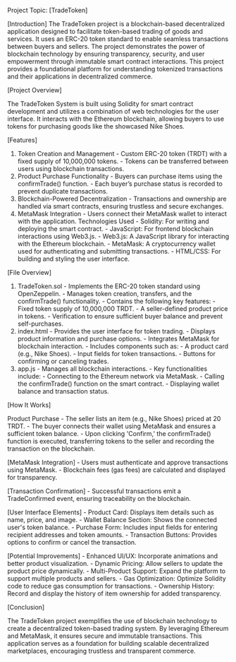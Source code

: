 Project Topic: [TradeToken]

[Introduction] 
The TradeToken project is a blockchain-based decentralized application designed to 
facilitate token-based trading of goods and services. It uses an ERC-20 token standard to 
enable seamless transactions between buyers and sellers. The project demonstrates the 
power of blockchain technology by ensuring transparency, security, and user 
empowerment through immutable smart contract interactions. 
This project provides a foundational platform for understanding tokenized transactions and 
their applications in decentralized commerce.

[Project Overview]

The TradeToken System is built using Solidity for smart contract development and utilizes a 
combination of web technologies for the user interface. It interacts with the Ethereum 
blockchain, allowing buyers to use tokens for purchasing goods like the showcased Nike 
Shoes. 

[Features]

1. Token Creation and Management - Custom ERC-20 token (TRDT) with a fixed supply of 10,000,000 tokens. - Tokens can be transferred between users using blockchain transactions. 
2. Product Purchase Functionality - Buyers can purchase items using the confirmTrade() function. - Each buyer’s purchase status is recorded to prevent duplicate transactions. 
3. Blockchain-Powered Decentralization - Transactions and ownership are handled via smart contracts, ensuring trustless and 
secure exchanges. 
4. MetaMask Integration - Users connect their MetaMask wallet to interact with the application. 
Technologies Used - Solidity: For writing and deploying the smart contract. - JavaScript: For frontend blockchain interactions using Web3.js. - Web3.js: A JavaScript library for interacting with the Ethereum blockchain. - MetaMask: A cryptocurrency wallet used for authenticating and submitting transactions. - HTML/CSS: For building and styling the user interface. 

[File Overview]

1. TradeToken.sol - Implements the ERC-20 token standard using OpenZeppelin. - Manages token creation, transfers, and the confirmTrade() functionality. - Contains the following key features: - Fixed token supply of 10,000,000 TRDT. - A seller-defined product price in tokens. - Verification to ensure sufficient buyer balance and prevent self-purchases. 
2. index.html - Provides the user interface for token trading. - Displays product information and purchase options. - Integrates MetaMask for blockchain interaction. - Includes components such as: - A product card (e.g., Nike Shoes). - Input fields for token transactions. - Buttons for confirming or canceling trades. 
3. app.js - Manages all blockchain interactions. - Key functionalities include: - Connecting to the Ethereum network via MetaMask. - Calling the confirmTrade() function on the smart contract. - Displaying wallet balance and transaction status.

[How It Works]
 
Product Purchase - The seller lists an item (e.g., Nike Shoes) priced at 20 TRDT. - The buyer connects their wallet using MetaMask and ensures a sufficient token balance. - Upon clicking 'Confirm,' the confirmTrade() function is executed, transferring tokens to 
the seller and recording the transaction on the blockchain.

[MetaMask Integration] - Users must authenticate and approve transactions using MetaMask. - Blockchain fees (gas fees) are calculated and displayed for transparency. 

[Transaction Confirmation] - Successful transactions emit a TradeConfirmed event, ensuring traceability on the 
blockchain. 

[User Interface Elements] - Product Card: Displays item details such as name, price, and image. - Wallet Balance Section: Shows the connected user's token balance. - Purchase Form: Includes input fields for entering recipient addresses and token amounts. - Transaction Buttons: Provides options to confirm or cancel the transaction. 

[Potential Improvements] - Enhanced UI/UX: Incorporate animations and better product visualization. - Dynamic Pricing: Allow sellers to update the product price dynamically. - Multi-Product Support: Expand the platform to support multiple products and sellers. - Gas Optimization: Optimize Solidity code to reduce gas consumption for transactions. - Ownership History: Record and display the history of item ownership for added 
transparency. 

[Conclusion]
 
The TradeToken project exemplifies the use of blockchain technology to create a 
decentralized token-based trading system. By leveraging Ethereum and MetaMask, it 
ensures secure and immutable transactions. This application serves as a foundation for 
building scalable decentralized marketplaces, encouraging trustless and transparent 
commerce.